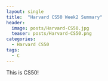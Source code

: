 ```yaml
---
layout: single
title:  "Harvard CS50 Week2 Summary"
header:
  image: posts/Harvard-CS50.jpg
  teaser: posts/Harvard-CS50.png
categories: 
  - Harvard CS50
tags:
  - C
---
```


This is CS50!
